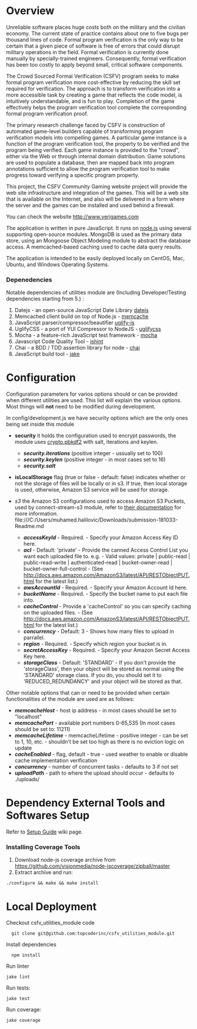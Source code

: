 # Overview

  Unreliable software places huge costs both on the military and the civilian economy. The current state of practice contains about one to five bugs per thousand lines of code. Formal program verification is the only way to be certain that a given piece of software is free of errors that could disrupt military operations in the field. Formal verification is currently done manually by specially-trained engineers. Consequently, formal verification has been too costly to apply beyond small, critical software components.

  The Crowd Sourced Formal Verification (CSFV) program seeks to make formal program verification more cost-effective by reducing the skill set required for verification. The approach is to transform verification into a more accessible task by creating a game that reflects the code model, is intuitively understandable, and is fun to play. Completion of the game effectively helps the program verification tool complete the corresponding formal program verification proof.

  The primary research challenge faced by CSFV is construction of automated game-level builders capable of transforming program verification models into compelling games. A particular game instance is a function of the program verification tool, the property to be verified and the program being verified. Each game instance is provided to the "crowd", either via the Web or through internal domain distribution. Game solutions are used to populate a database, then are mapped back into program annotations sufficient to allow the program verification tool to make progress toward verifying a specific program property.

  This project, the CSFV Community Gaming website project will provide the web site infrastructure and integration of the games. This will be a web site that is available on the Internet, and also will be delivered in a form where the server and the games can be installed and used behind a firewall.

  You can check the website http://www.verigames.com

  The application is written in pure JavaScript.  It runs on [node.js](http://nodejs.org/) using several supporting open-source modules.  MongoDB is used as the primary data store, using an Mongoose Object Modeling module to abstract the database access.  A memcached-based caching used to cache data query results.

  The application is intended to be easily deployed locally on CentOS, Mac, Ubuntu, and Windows Operating Systems.

### Depenedencies
 Notable dependencies of utilities module are (Including Developer/Testing dependencies starting from 5.) :
 1. Datejs - an open-source JavaScript Date Library [datejs](http://www.datejs.com/)
 2. Memcached client build on top of Node.js - [memcache](https://github.com/3rd-Eden/node-memcached)
 3. JavaScript parser/compressor/beautifier [uglify-js](https://github.com/mishoo/UglifyJS)
 4. UglifyCSS - a port of YUI Compressor to NodeJS - [uglifycss](https://github.com/fmarcia/UglifyCSS)
 5. Mocha - a feature-rich JavaScript test framework - [mocha](http://visionmedia.github.io/mocha/)
 6. Javascript Code Quality Tool - [jshint](http://www.jshint.com/)
 7. Chai - a BDD / TDD assertion library for node - [chai](http://chaijs.com/)
 8. JavaScript build tool - [jake](https://github.com/mde/jake)

# Configuration
Configuration parameters for varios options should or can be provided when different utilities are used. This list will explain the various options. Most things will __not__ need to be modified during development.

In config/development.js we have security options which are the only ones being set inside this module

* **security** it holds the configuration used to encrypt passwords, the module uses [crypto.pbkdf2](http://nodejs.org/api/crypto.html#crypto_crypto_pbkdf2_password_salt_iterations_keylen_callback) with salt, iterations and keylen.

  * ***security.iterations*** (positive integer - ussually set to 100)
  * ***security.keylen*** (positive integer - in most cases set to 16)
  * ***security.salt***

* **isLocalStorage** flag (true or false - default: false) indicates whether or not the storage of files will be locally or in s3. If true, then local storage is used, otherwise, Amazon S3 service will be used for storage.

* *s3* the Amazon S3 configurations used to access Amazon S3 Puckets, used by connect-stream-s3 module, refer to [their documentation](https://github.com/appsattic/connect-stream-s3#middleware-options) for more information.
file:///C:/Users/muhamed.halilovic/Downloads/submission-181033-Readme.md

  * ***accessKeyId*** - Required. - Specify your Amazon Access Key ID here.
  * ***acl*** - Default: 'private' - Provide the canned Access Control List you want each uploaded file to. e.g. - Valid values: private | public-read | public-read-write | authenticated-read | bucket-owner-read | bucket-owner-full-control - (See http://docs.aws.amazon.com/AmazonS3/latest/API/RESTObjectPUT.html for the latest list.)
  * ***awsAccountId*** - Required. - Specify your Amazon Account Id here.
  * ***bucketName*** - Required. - Specify the bucket name to put each file into.
  * ***cacheControl*** - Provide a 'cacheControl' so you can specify caching on the uploaded files. - (See http://docs.aws.amazon.com/AmazonS3/latest/API/RESTObjectPUT.html
for the latest list.)
  * ***concurrency*** - Default: 3 - Shows how many files to upload in parrallel.
  * ***region*** - Required. - Specify which region your bucket is in.
  * ***secretAccessKey*** - Required. - Specify your Amazon Secret Access Key here.
  * ***storageClass*** - Default: 'STANDARD' - If you don't provide the 'storageClass', then your object will be stored as normal using the 'STANDARD' storage class. If you do, you should set it to 'REDUCED_REDUNDANCY' and your object will be stored as that.

Other notable options that can or need to be provided when certain functionalities of the module are used are as follows:
  * ***memcacheHost*** - host ip address - in most cases should be set to "localhost"
  * ***memcachePort*** - available port numbers 0-65,535 (In most cases should be set to: 11211)
  * ***memcacheLifetime*** - memcacheLifetime - positive integer - can be set to 1, 10, etc. - shouldn't be set too high as there is no eviction logic on update
  * ***cacheEnabled*** - flag, default - true - used weather to enable or disable cache implementation verification
  * ***concurrency*** - number of concurrent tasks - defaults to 3 if not set
  * ***uploadPath*** - path to where the upload should occur - defaults to ./uploads/

# Dependency External Tools and Softwares Setup

 Refer to [Setup Guide](https://github.com/topcoderinc/csfv_frontend_module/wiki/Setup-Guide) wiki page.

### Installing Coverage Tools

1. Download node-js coverage archive from https://github.com/visionmedia/node-jscoverage/zipball/master
2. Extract archive and run:
```
./configure && make && make install
```

# Local Deployment

Checkout csfv_utilities_module code
```
  git clone git@github.com:topcoderinc/csfv_utilities_module.git
```
Install dependencies
```
  npm install
```

Run linter
```
jake lint
```

Run tests:
```
jake test
```

Run coverage:
```
jake coverage
```
